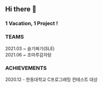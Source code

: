 ## Hi there 👋  

### 1 Vacation, 1 Project !    

### TEAMS 
2021.03 ~ 슬기짜기(SLE)  
2021.06 ~ 조마루감자탕

### ACHIEVEMENTS    
2020.12 - 한동대학교 C프로그래밍 컨테스트 대상
